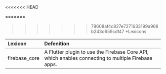 <<<<<<< HEAD

=======

>>>>>>> 78608af4c827e7271633199a968b243d659cdf47
*Lexicons

|Lexicon | Defenition|
|:------ | :---------|
|firebase_core| A Flutter plugin to use the Firebase Core API, which enables connecting to multiple Firebase apps.|